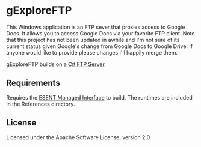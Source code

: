 # gExploreFTP

This Windows application is an FTP sever that proxies access to Google Docs. It allows you to access Google Docs via your favorite FTP client. Note that this project has not been updated in awhile and I'm not sure of its current status given Google's change from Google Docs to Google Drive. If anyone would like to provide please changes I'll happily merge them.

gExploreFTP builds on a [C# FTP Server](http://www.codeguru.com/csharp/csharp/cs_network/sockets/article.php/c7409/A-C-FTP-Server.htm).

## Requirements

Requires the [ESENT Managed Interface](http://managedesent.codeplex.com/) to build. The runtimes are included in the References directory.

## License

Licensed under the Apache Software License, version 2.0.
